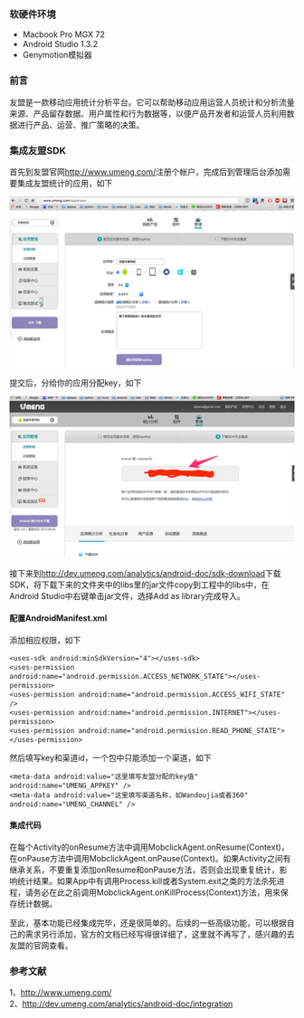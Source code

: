 ### 软硬件环境
* Macbook Pro MGX 72
* Android Studio 1.3.2
* Genymotion模拟器

### 前言
友盟是一款移动应用统计分析平台。它可以帮助移动应用运营人员统计和分析流量来源、产品留存数据、用户属性和行为数据等，以便产品开发者和运营人员利用数据进行产品、运营、推广策略的决策。

### 集成友盟SDK
首先到友盟官网<http://www.umeng.com/>注册个帐户，完成后到管理后台添加需要集成友盟统计的应用，如下

![umneg_01](https://raw.githubusercontent.com/djstava/PostsCollection/master/images/android/umeng/umeng_01.png)

提交后，分给你的应用分配key，如下

![umneg_02](https://raw.githubusercontent.com/djstava/PostsCollection/master/images/android/umeng/umeng_02.png)

接下来到<http://dev.umeng.com/analytics/android-doc/sdk-download>下载SDK，将下载下来的文件夹中的libs里的jar文件copy到工程中的libs中，在Android Studio中右键单击jar文件，选择Add as library完成导入。

#### 配置AndroidManifest.xml
添加相应权限，如下

	<uses-sdk android:minSdkVersion="4"></uses-sdk>
	<uses-permission android:name="android.permission.ACCESS_NETWORK_STATE"></uses-permission>
	<uses-permission android:name="android.permission.ACCESS_WIFI_STATE" />
	<uses-permission android:name="android.permission.INTERNET"></uses-permission>
	<uses-permission android:name="android.permission.READ_PHONE_STATE"></uses-permission>

然后填写key和渠道id，一个包中只能添加一个渠道，如下

	<meta-data android:value="这里填写友盟分配的key值" android:name="UMENG_APPKEY" />
    <meta-data android:value="这里填写渠道名称，如Wandoujia或者360" android:name="UMENG_CHANNEL" />

#### 集成代码
在每个Activity的onResume方法中调用MobclickAgent.onResume(Context)，在onPause方法中调用MobclickAgent.onPause(Context)。如果Activity之间有继承关系，不要重复添加onResume和onPause方法，否则会出现重复统计，影响统计结果。如果App中有调用Process.kill或者System.exit之类的方法杀死进程，请务必在此之前调用MobclickAgent.onKillProcess(Context)方法，用来保存统计数据。

至此，基本功能已经集成完毕，还是很简单的。后续的一些高级功能，可以根据自己的需求另行添加，官方的文档已经写得很详细了，这里就不再写了，感兴趣的去友盟的官网查看。


### 参考文献
1、<http://www.umeng.com/>    
2、<http://dev.umeng.com/analytics/android-doc/integration>    
